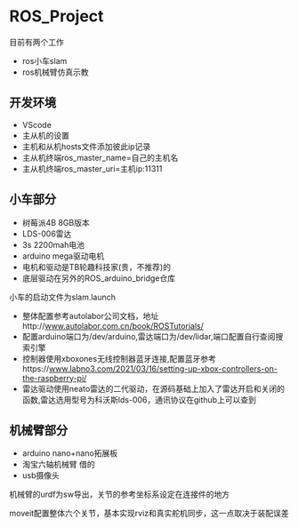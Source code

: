 # ROS_Project
目前有两个工作
+ ros小车slam
+ ros机械臂仿真示教

## 开发环境
+ VScode
+ 主从机的设置
+ 主机和从机hosts文件添加彼此ip记录
+ 主从机终端ros_master_name=自己的主机名
+ 主从机终端ros_master_uri=主机ip:11311



## 小车部分

+ 树莓派4B 8GB版本
+ LDS-006雷达
+ 3s 2200mah电池
+ arduino mega驱动电机
+ 电机和驱动是TB轮趣科技家(贵，不推荐)的
+ 底层驱动在另外的ROS_arduino_bridge仓库


小车的启动文件为slam.launch
+ 整体配置参考autolabor公司文档，地址http://www.autolabor.com.cn/book/ROSTutorials/
+ 配置arduino端口为/dev/arduino,雷达端口为/dev/lidar,端口配置自行查阅搜索引擎
+ 控制器使用xboxones无线控制器蓝牙连接,配置蓝牙参考https://www.labno3.com/2021/03/16/setting-up-xbox-controllers-on-the-raspberry-pi/
+ 雷达驱动使用neato雷达的二代驱动，在源码基础上加入了雷达开启和关闭的函数,雷达选用型号为科沃斯lds-006，通讯协议在github上可以查到


## 机械臂部分

+ arduino nano+nano拓展板
+ 淘宝六轴机械臂 借的
+ usb摄像头


机械臂的urdf为sw导出，关节的参考坐标系设定在连接件的地方


moveit配置整体六个关节，基本实现rviz和真实舵机同步，这一点取决于装配误差
